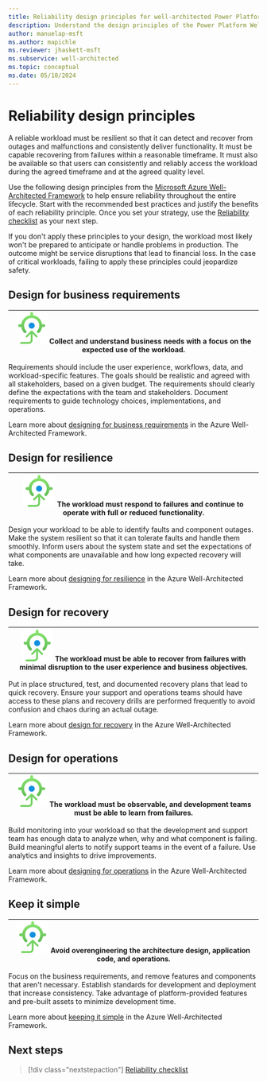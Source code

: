 ```yaml
---
title: Reliability design principles for well-architected Power Platform workloads
description: Understand the design principles of the Power Platform Well-Architected Reliability pillar.
author: manuelap-msft
ms.author: mapichle
ms.reviewer: jhaskett-msft
ms.subservice: well-architected
ms.topic: conceptual
ms.date: 05/10/2024
---
```


# Reliability design principles

A reliable workload must be resilient so that it can detect and recover from outages and malfunctions and consistently deliver functionality. It must be capable recovering from failures within a reasonable timeframe. It must also be available so that users can consistently and reliably access the workload during the agreed timeframe and at the agreed quality level.

Use the following design principles from the [Microsoft Azure Well-Architected Framework](/azure/well-architected) to help ensure reliability throughout the entire lifecycle. Start with the recommended best practices and justify the benefits of each reliability principle. Once you set your strategy, use the [Reliability checklist](./checklist.md) as your next step.

If you don't apply these principles to your design, the workload most likely won't be prepared to anticipate or handle problems in production. The outcome might be service disruptions that lead to financial loss. In the case of critical workloads, failing to apply these principles could jeopardize safety.

## Design for business requirements  

| ![Goal icon](../_images/goal.svg) Collect and understand business needs with a focus on the expected use of the workload. |
| -- |

Requirements should include the user experience, workflows, data, and workload-specific features. The goals should be realistic and agreed with all stakeholders, based on a given budget. The requirements should clearly define the expectations with the team and stakeholders. Document requirements to guide technology choices, implementations, and operations.

Learn more about [designing for business requirements](/azure/well-architected/reliability/principles#design-for-business-requirements) in the Azure Well-Architected Framework.

## Design for resilience

| ![Goal icon](../_images/goal.svg) The workload must respond to failures and continue to operate with full or reduced functionality. |
| -- |

Design your workload to be able to identify faults and component outages. Make the system resilient so that it can tolerate faults and handle them smoothly. Inform users about the system state and set the expectations of what components are unavailable and how long expected recovery will take.

Learn more about [designing for resilience](/azure/well-architected/reliability/principles#design-for-resilience) in the Azure Well-Architected Framework.

## Design for recovery

| ![Goal icon](../_images/goal.svg) The workload must be able to recover from failures with minimal disruption to the user experience and business objectives. |
| -- |

Put in place structured, test, and documented recovery plans that lead to quick recovery. Ensure your support and operations teams should have access to these plans and recovery drills are performed frequently to avoid confusion and chaos during an actual outage.

Learn more about [design for recovery](/azure/well-architected/reliability/principles#design-for-recovery) in the Azure Well-Architected Framework.

## Design for operations

| ![Goal icon](../_images/goal.svg) The workload must be observable, and development teams must be able to learn from failures. |
| -- |

Build monitoring into your workload so that the development and support team has enough data to analyze when, why and what component is failing. Build meaningful alerts to notify support teams in the event of a failure. Use analytics and insights to drive improvements.

Learn more about [designing for operations](/azure/well-architected/reliability/principles#design-for-operations) in the Azure Well-Architected Framework.

## Keep it simple

| ![Goal icon](../_images/goal.svg) Avoid overengineering the architecture design, application code, and operations. |
| -- |

Focus on the business requirements, and remove features and components that aren't necessary. Establish standards for development and deployment that increase consistency. Take advantage of platform-provided features and pre-built assets to minimize development time.

Learn more about [keeping it simple](/azure/well-architected/reliability/principles#keep-it-simple) in the Azure Well-Architected Framework.

## Next steps

> [!div class="nextstepaction"]
> [Reliability checklist](checklist.md)
